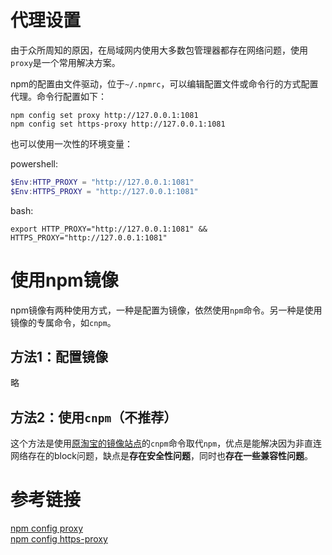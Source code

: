 # 代理设置

由于众所周知的原因，在局域网内使用大多数包管理器都存在网络问题，使用`proxy`是一个常用解决方案。

npm的配置由文件驱动，位于`~/.npmrc`，可以编辑配置文件或命令行的方式配置代理。命令行配置如下：

```shell
npm config set proxy http://127.0.0.1:1081
npm config set https-proxy http://127.0.0.1:1081
```

也可以使用一次性的环境变量：

powershell:

```powershell
$Env:HTTP_PROXY = "http://127.0.0.1:1081"
$Env:HTTPS_PROXY = "http://127.0.0.1:1081"
```

bash:

```shell
export HTTP_PROXY="http://127.0.0.1:1081" && HTTPS_PROXY="http://127.0.0.1:1081"
```

# 使用npm镜像

npm镜像有两种使用方式，一种是配置为镜像，依然使用`npm`命令。另一种是使用镜像的专属命令，如`cnpm`。

## 方法1：配置镜像

略

## 方法2：使用`cnpm`（不推荐）

这个方法是使用[原淘宝的镜像站点](https://npmmirror.com/)的`cnpm`命令取代`npm`，优点是能解决因为非直连网络存在的block问题，缺点是**存在安全性问题**，同时也**存在一些兼容性问题**。

# 参考链接

[npm config proxy](https://docs.npmjs.com/cli/v8/using-npm/config#proxy)<br/>
[npm config https-proxy](https://docs.npmjs.com/cli/v8/using-npm/config#https-proxy)<br/>